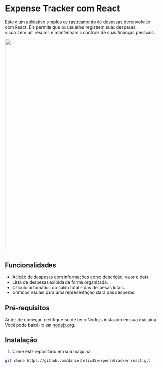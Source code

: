 # Expense Tracker com React

Este é um aplicativo simples de rastreamento de despesas desenvolvido com React. Ele permite que os usuários registrem suas despesas, visualizem um resumo e mantenham o controle de suas finanças pessoais.

<div align="center">
<img src="https://github.com/danielfelix45/expensetracker-react/assets/81331726/6a8f6e5d-5d49-4230-a346-743ab2773bd2" width="700px" />
</div>

## Funcionalidades

- Adição de despesas com informações como descrição, valor e data.
- Lista de despesas exibida de forma organizada.
- Cálculo automático do saldo total e das despesas totais.
- Gráficos visuais para uma representação clara das despesas.

## Pré-requisitos

Antes de começar, certifique-se de ter o Node.js instalado em sua máquina. Você pode baixá-lo em [nodejs.org](https://nodejs.org/).

## Instalação

1. Clone este repositório em sua máquina:

```bash
git clone https://github.com/danielfelix45/expensetracker-react.git
